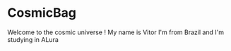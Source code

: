 # CosmicBag
Welcome to the cosmic universe !
My name is Vitor
I'm from Brazil
and I'm studying in ALura 
